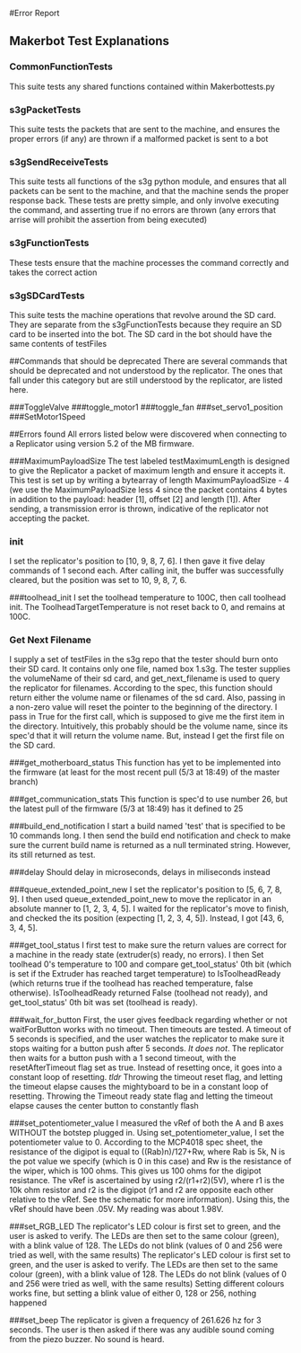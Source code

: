 #Error Report

## Makerbot Test Explanations

### CommonFunctionTests
This suite tests any shared functions contained within Makerbottests.py

### s3gPacketTests
This suite tests the packets that are sent to the machine, and ensures the proper errors (if any) are thrown if a malformed packet is sent to a bot

### s3gSendReceiveTests
This suite tests all functions of the s3g python module, and ensures that all packets can be sent to the machine, and that the machine sends the proper response back.  These tests are pretty simple, and only involve executing the command, and asserting true if no errors are thrown (any errors that arrise will prohibit the assertion from being executed)

### s3gFunctionTests
These tests ensure that the machine processes the command correctly and takes the correct action

### s3gSDCardTests
This suite tests the machine operations that revolve around the SD card.  They are separate from the s3gFunctionTests because they require an SD card to be inserted into the bot.  The SD card in the bot should have the same contents of testFiles


##Commands that should be deprecated
There are several commands that should be deprecated and not understood by the replicator.  The ones that fall under this category but are still understood by the replicator, are listed here.

###ToggleValve
###toggle_motor1
###toggle_fan
###set_servo1_position
###SetMotor1Speed

##Errors found
All errors listed below were discovered when connecting to a Replicator using version 5.2 of the MB firmware.

###MaximumPayloadSize
The test labeled testMaximumLength is designed to give the Replicator a packet of maximum length and ensure it accepts it.  This test is set up by writing a bytearray of length MaximumPayloadSize - 4 (we use the MaximumPayloadSize less 4 since the packet contains 4 bytes in addition to the payload: header [1], offset [2] and length [1]).  After sending, a transmission error is thrown, indicative of the replicator not accepting the packet.

### init
I set the replicator's position to [10, 9, 8, 7, 6].  I then gave it five delay commands of 1 second each.  After calling init, the buffer was successfully cleared, but the position was set to 10, 9, 8, 7, 6.

###toolhead_init
I set the toolhead temperature to 100C, then call toolhead init.  The ToolheadTargetTemperature is not reset back to 0, and remains at 100C.

### Get Next Filename
I supply a set of testFiles in the s3g repo that the tester should burn onto their SD card.  It contains only one file, named box 1.s3g.  The tester supplies the volumeName of their sd card, and get_next_filename is used to query the replicator for filenames.  According to the spec, this function should return either the volume name or filenames of the sd card.  Also, passing in a non-zero value will reset the pointer to the beginning of the directory.  I pass in True for the first call, which is supposed to give me the first item in the directory.  Intuitively, this probably should be the volume name, since its spec'd that it will return the volume name.  But, instead I get the first file on the SD card.

###get_motherboard_status
This function has yet to be implemented into the firmware (at least for the most recent pull (5/3 at 18:49) of the master branch)

###get_communication_stats
This function is spec'd to use number 26, but the latest pull of the firmware (5/3 at 18:49) has it defined to 25

###build_end_notification
I start a build named 'test' that is specified to be 10 commands long.  I then send the build end notification and check to make sure the current build name is returned as a null terminated string.  However, its still returned as test.

###delay
Should delay in microseconds, delays in miliseconds instead

###queue_extended_point_new
I set the replicator's position to [5, 6, 7, 8, 9].  I then used queue_extended_point_new to move the replicator in an absolute manner to [1, 2, 3, 4, 5].  I waited for the replicator's move to finish, and checked the its position (expecting [1, 2, 3, 4, 5]).  Instead, I got [43, 6, 3, 4, 5].  

###get_tool_status
I first test to make sure the return values are correct for a machine in the ready state (extruder(s) ready, no errors).  I then Set toolhead 0's temperature to 100 and compare get_tool_status' 0th bit (which is set if the Extruder has reached target temperature) to IsToolheadReady (which returns true if the toolhead has reached temperature, false otherwise).  IsToolheadReady returned False (toolhead not ready), and get_tool_status' 0th bit was set (toolhead is ready).

###wait_for_button
First, the user gives feedback regarding whether or not  waitForButton works with no timeout.  Then timeouts are tested.  A timeout of 5 seconds is specified, and the user watches the replicator to make sure it stops waiting for a button push after 5 seconds.  _It does not_.   The replicator then waits for a button push with a 1 second timeout, with the resetAfterTimeout flag set as true.  Instead of resetting once, it goes into a constant loop of resetting.
_tldr_
Throwing the timeout reset flag, and letting the timeout elapse causes the mightyboard to be in a constant loop of resetting.
Throwing the Timeout ready state flag and letting the timeout elapse causes the center button to constantly flash

###set_potentiometer_value
I measured the vRef of both the A and B axes WITHOUT the botstep plugged in.  Using set_potentiometer_value, I set the potentiometer value to 0.  According to the MCP4018 spec sheet, the resistance of the digipot is equal to ((Rab)n)/127+Rw, where Rab is 5k, N is the pot value we specify (which is 0 in this case) and Rw is the resistance of the wiper, which is 100 ohms.  This gives us 100 ohms for the digipot resistance.  The vRef is ascertained by using r2/(r1+r2)(5V), where r1 is the 10k ohm resistor and r2 is the digipot (r1 and r2 are opposite each other relative to the vRef.  See the schematic for more information).  Using this, the vRef should have been .05V.  My reading was about 1.98V.

###set_RGB_LED
The replicator's LED colour is first set to green, and the user is asked to verify.  The LEDs are then set to the same colour (green), with a blink value of 128.  The LEDs do not blink  (values of 0 and 256 were tried as well, with the same results)
The replicator's LED colour is first set to green, and the user is asked to verify.  The LEDs are then set to the same colour (green), with a blink value of 128.  The LEDs do not blink  (values of 0 and 256 were tried as well, with the same results)
Setting different colours works fine, but setting a blink value of either 0, 128 or 256, nothing happened

###set_beep
The replicator is given a frequency of 261.626 hz for 3 seconds.  The user is then asked if there was any audible sound coming from the piezo buzzer.  No sound is heard.
